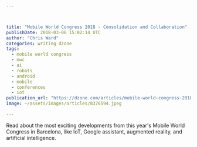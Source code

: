 ```yaml
---



title: "Mobile World Congress 2018 - Consolidation and Collaboration"
publishDate: 2018-03-06 15:02:14 UTC
author: "Chris Ward"
categories: writing dzone
tags:
  - mobile world congress
  - mwc
  - ai
  - robots
  - android
  - mobile
  - conferences
  - iot
publication_url: "https://dzone.com/articles/mobile-world-congress-2018-consolidation-and-colla"
image: ~/assets/images/articles/8376594.jpeg

---
```

Read about the most exciting developments from this year's Mobile World Congress in Barcelona, like IoT, Google assistant, augmented reality, and artificial intelligence.

